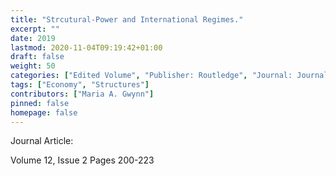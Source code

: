 ```yaml
---
title: "Strcutural-Power and International Regimes."
excerpt: ""
date: 2019
lastmod: 2020-11-04T09:19:42+01:00
draft: false
weight: 50
categories: ["Edited Volume", "Publisher: Routledge", "Journal: Journal of Political Power"]
tags: ["Economy", "Structures"]
contributors: ["Maria A. Gwynn"]
pinned: false
homepage: false
---
```


Journal Article:

Volume 12, Issue 2 Pages 200-223

